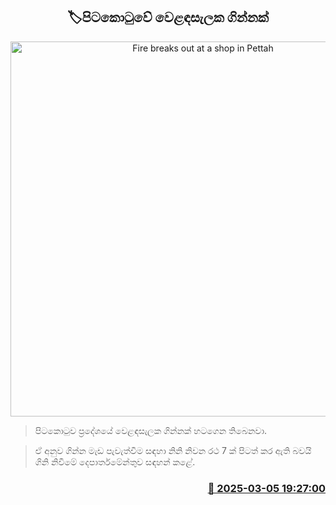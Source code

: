 <p align='center'><b><h2 align='center' title='Fire breaks out at a shop in Pettah'>🏷පිටකොටුවේ වෙළඳසැලක ගින්නක්</h2></b></p>
<p align='center'><img src='https://helakuru.sgp1.cdn.digitaloceanspaces.com/esana/images/lib/keglle-fire[1].jpg' width='600' alt='Fire breaks out at a shop in Pettah'></p>

> පිටකොටුව ප්‍රදේශයේ වෙළඳසැලක ගින්නක් හටගෙන තිබෙනවා.

> ඒ අනුව ගින්න මැඩ පැවැත්වීම සඳහා නිනි නිවන රථ 7 ක් පිටත් කර ඇති බවයි ගිනි නිවීමේ දෙපාර්තමේන්තුව සඳහන් කළේ. 



<h3 align='right'><a href='https://www.helakuru.lk/esana/p/108062/'>📅 2025-03-05 19:27:00</a></h3>
